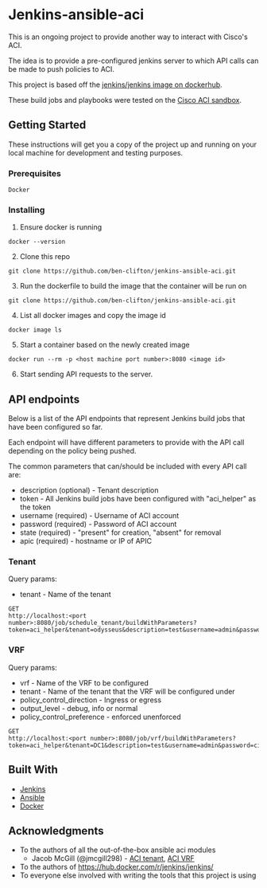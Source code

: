 # Jenkins-ansible-aci
This is an ongoing project to provide another way to interact with Cisco's ACI. 

The idea is to provide a pre-configured jenkins server to which API calls can be made to push policies to ACI.

This project is based off the [jenkins/jenkins image on dockerhub](https://hub.docker.com/r/jenkins/jenkins/).

These build jobs and playbooks were tested on the [Cisco ACI sandbox](https://sandboxapicdc.cisco.com).

## Getting Started

These instructions will get you a copy of the project up and running on your local machine for development and testing purposes.

### Prerequisites

```
Docker
```

### Installing

1. Ensure docker is running
```
docker --version
```

2. Clone this repo
```
git clone https://github.com/ben-clifton/jenkins-ansible-aci.git
```

3. Run the dockerfile to build the image that the container will be run on
```
git clone https://github.com/ben-clifton/jenkins-ansible-aci.git
```

4. List all docker images and copy the image id
```
docker image ls
```

5. Start a container based on the newly created image
```
docker run --rm -p <host machine port number>:8080 <image id>
```

6. Start sending API requests to the server.

## API endpoints
Below is a list of the API endpoints that represent Jenkins build jobs that have been configured so far.

Each endpoint will have different parameters to provide with the API call depending on the policy being pushed.

The common parameters that can/should be included with every API call are:
* description (optional) - Tenant description
* token - All Jenkins build jobs have been configured with "aci_helper" as the token
* username (required) - Username of ACI account 
* password (required) - Password of ACI account
* state (required) - "present" for creation, "absent" for removal
* apic (required) - hostname or IP of APIC

### Tenant
Query params:
* tenant - Name of the tenant
```
GET
http://localhost:<port number>:8080/job/schedule_tenant/buildWithParameters?token=aci_helper&tenant=odysseus&description=test&username=admin&password=ciscopsdt&state=absent&apic=sandboxapicdc.cisco.com
```
### VRF
Query params:
* vrf - Name of the VRF to be configured
* tenant - Name of the tenant that the VRF will be configured under
* policy_control_direction - Ingress or egress
* output_level - debug, info or normal
* policy_control_preference - enforced unenforced
```
GET
http://localhost:<port number>:8080/job/vrf/buildWithParameters?token=aci_helper&tenant=DC1&description=test&username=admin&password=ciscopsdt&state=absent&apic=sandboxapicdc.cisco.com&policy_control_direction=ingress&vrf=jenkinsjenkins&output_level=info&policy_control_preference=enforced
```

## Built With

* [Jenkins](https://jenkins.io/doc/)
* [Ansible](https://docs.ansible.com/ansible/latest/index.html) 
* [Docker](https://docs.docker.com/)

## Acknowledgments

* To the authors of all the out-of-the-box ansible aci modules
  * Jacob McGill (@jmcgill298) - [ACI tenant](https://docs.ansible.com/ansible/latest/modules/aci_tenant_module.html#aci-tenant-module), [ACI VRF](https://docs.ansible.com/ansible/latest/modules/aci_vrf_module.html#aci-vrf-module)
* To the authors of https://hub.docker.com/r/jenkins/jenkins/
* To everyone else involved with writing the tools that this project is using

